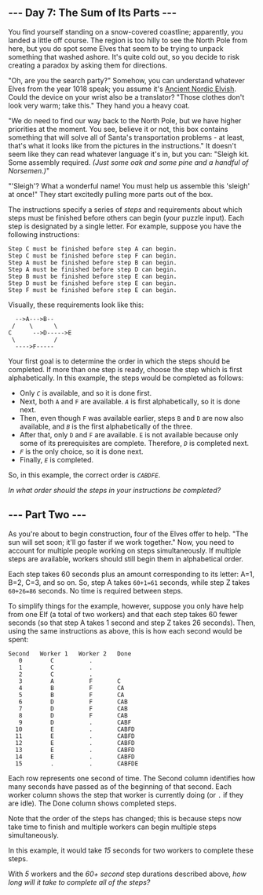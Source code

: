\--- Day 7: The Sum of Its Parts ---
------------------------------------

You find yourself standing on a snow-covered coastline; apparently, you landed a little off course. The region is too hilly to see the North Pole from here, but you do spot some Elves that seem to be trying to unpack something that washed ashore. It's quite cold out, so you decide to risk creating a paradox by asking them for directions.

"Oh, are you the search party?" Somehow, you can understand whatever Elves from the year 1018 speak; you assume it's [Ancient Nordic Elvish](/2015/day/6). Could the device on your wrist also be a translator? "Those clothes don't look very warm; take this." They hand you a heavy coat.

"We do need to find our way back to the North Pole, but we have higher priorities at the moment. You see, believe it or not, this box contains something that will solve all of Santa's transportation problems - at least, that's what it looks like from the pictures in the instructions." It doesn't seem like they can read whatever language it's in, but you can: "Sleigh kit. Some assembly required. _(Just some oak and some pine and a handful of Norsemen.)_"

"'Sleigh'? What a wonderful name! You must help us assemble this 'sleigh' at once!" They start excitedly pulling more parts out of the box.

The instructions specify a series of _steps_ and requirements about which steps must be finished before others can begin (your puzzle input). Each step is designated by a single letter. For example, suppose you have the following instructions:

    Step C must be finished before step A can begin.
    Step C must be finished before step F can begin.
    Step A must be finished before step B can begin.
    Step A must be finished before step D can begin.
    Step B must be finished before step E can begin.
    Step D must be finished before step E can begin.
    Step F must be finished before step E can begin.
    

Visually, these requirements look like this:

    
      -->A--->B--
     /    \      \
    C      -->D----->E
     \           /
      ---->F-----
    

Your first goal is to determine the order in which the steps should be completed. If more than one step is ready, choose the step which is first alphabetically. In this example, the steps would be completed as follows:

*   Only _`C`_ is available, and so it is done first.
*   Next, both `A` and `F` are available. _`A`_ is first alphabetically, so it is done next.
*   Then, even though `F` was available earlier, steps `B` and `D` are now also available, and _`B`_ is the first alphabetically of the three.
*   After that, only `D` and `F` are available. `E` is not available because only some of its prerequisites are complete. Therefore, _`D`_ is completed next.
*   _`F`_ is the only choice, so it is done next.
*   Finally, _`E`_ is completed.

So, in this example, the correct order is _`CABDFE`_.

_In what order should the steps in your instructions be completed?_

\--- Part Two ---
-----------------

As you're about to begin construction, four of the Elves offer to help. "The sun will set soon; it'll go faster if we work together." Now, you need to account for multiple people working on steps simultaneously. If multiple steps are available, workers should still begin them in alphabetical order.

Each step takes 60 seconds plus an amount corresponding to its letter: A=1, B=2, C=3, and so on. So, step A takes `60+1=61` seconds, while step Z takes `60+26=86` seconds. No time is required between steps.

To simplify things for the example, however, suppose you only have help from one Elf (a total of two workers) and that each step takes 60 fewer seconds (so that step A takes 1 second and step Z takes 26 seconds). Then, using the same instructions as above, this is how each second would be spent:

    Second   Worker 1   Worker 2   Done
       0        C          .        
       1        C          .        
       2        C          .        
       3        A          F       C
       4        B          F       CA
       5        B          F       CA
       6        D          F       CAB
       7        D          F       CAB
       8        D          F       CAB
       9        D          .       CABF
      10        E          .       CABFD
      11        E          .       CABFD
      12        E          .       CABFD
      13        E          .       CABFD
      14        E          .       CABFD
      15        .          .       CABFDE
    

Each row represents one second of time. The Second column identifies how many seconds have passed as of the beginning of that second. Each worker column shows the step that worker is currently doing (or `.` if they are idle). The Done column shows completed steps.

Note that the order of the steps has changed; this is because steps now take time to finish and multiple workers can begin multiple steps simultaneously.

In this example, it would take _15_ seconds for two workers to complete these steps.

With _5_ workers and the _60+ second_ step durations described above, _how long will it take to complete all of the steps?_